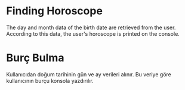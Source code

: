 # Finding Horoscope
The day and month data of the birth date are retrieved from the user. According to this data, the user's horoscope is printed on the console.

# Burç Bulma
Kullanıcıdan doğum tarihinin gün ve ay verileri alınır. Bu veriye göre kullanıcının burçu konsola yazdırılır.
